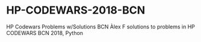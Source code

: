 # HP-CODEWARS-2018-BCN
HP Codewars Problems w/Solutions BCN
Àlex F solutions to problems in HP CODEWARS BCN 2018, Python
